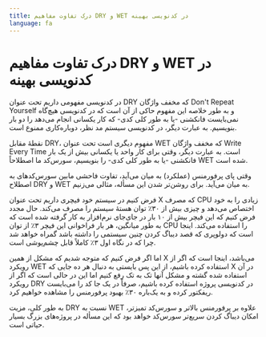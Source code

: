 ```yaml
---
title: درک تفاوت مفاهیم DRY و WET در کدنویسی بهینه
language: fa
---
```


# درک تفاوت مفاهیم DRY و WET در کدنویسی بهینه

در کدنویسی مفهومی داریم تحت عنوان DRY که مخفف واژگان Don't Repeat Yourself و به طور خلاصه این مفهوم حاکی از آن است که در کدنویسی هیچ‌گاه نمی‌بایست فانکشنی -یا به طور کلی کدی- که کار یکسانی انجام می‌دهد را دو بار بنویسیم. به عبارت دیگر،‌ در کدنویسی سیستم مد نظر، دوباره‌کاری ممنوع است.

نقطهٔ مقابل DRY،‌ مفهوم دیگری است تحت عنوان WET که مخفف واژگان Write Every Time است. به عبارت دیگر، وقتی برای کار واحد یا یکسانی بیش از یک بار فانکشنی -یا به طور کلی کدی- را بنویسیم، سورس‌کد ما اصطلاحاً WET شده است.

وقتی پای پرفورمنس (عملکرد) به میان می‌آید، تفاوت فاحشی مابین سورس‌کدهای به اصطلاح DRY و WET به میان می‌آید. برای روشن‌تر شدن این مسأله، مثالی می‌زنیم.

فرض کنیم در سیستم خود فیچری داریم تحت عنوان X که مصرف CPU زیادی را به خود اختصاص می‌دهد و چیزی بیش از ۳۰٪ توان هستهٔ سیستم را مصرف می‌کند. حال مجدد فرض کنیم که این فیچر بیش از ۱۰ بار در جای‌جای نرم‌افزار به کار گرفته شده است که به طور میانگین، هر بار فراخوانی این فیچر ۳٪ از توان CPU را استفاده می‌کند. اینجا است که دولوپری که قصد دیباگ کردن چنین سیستمی را داشته باشد گمراه خواهد شد چرا که در نگاه اول ۳٪ کاملاً قابل‌ چشم‌پوشی است.

اما اگر فرض کنیم که متوجه شدیم که مشکل از همین X می‌باشد، اینجا است که اگر از رویکرد WET استفاده کرده باشیم، از این پس بایستی به دنبال هر ده جایی که X در آن استفاده شده گشته و مشکل آنها تک به تک رفع کنیم اما این در حالی است که اگر از رویکرد DRY در کدنویسی پروژه استفاده کرده باشیم، صرفاً در یک جا کد را می‌بایست ریفکتور کرده و به یک‌باره ۳۰٪ بهبود پرفورمنس را مشاهده خواهیم کرد.

به طور کلی، مزیت DRY نسبت به WET علاوه بر پرفورمنس بالاتر و سورس‌کد تمیزتر، امکان دیباگ کردن سریع‌تر سورس‌کد خواهد بود که این مسأله در پروژه‌های بزرگ بسیار حیاتی است.
